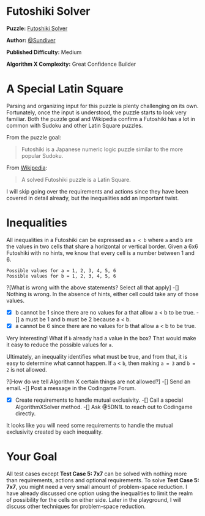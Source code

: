 # Futoshiki Solver

__Puzzle:__ [Futoshiki Solver](https://www.codingame.com/training/medium/futoshiki-solver)

__Author:__ [@Sundiver](https://www.codingame.com/profile/a4d5c1786311a05772d1b2f5dadac78e6102203)

__Published Difficulty:__ Medium

__Algorithm X Complexity:__ Great Confidence Builder

# A Special Latin Square

Parsing and organizing input for this puzzle is plenty challenging on its own. Fortunately, once the input is understood, the puzzle starts to look very familiar. Both the puzzle goal and Wikipedia confirm a Futoshiki has a lot in common with Sudoku and other Latin Square puzzles.

From the puzzle goal:

>Futoshiki is a Japanese numeric logic puzzle similar to the more popular Sudoku.

From [Wikipedia](https://en.wikipedia.org/wiki/Futoshiki):

>A solved Futoshiki puzzle is a Latin Square.

I will skip going over the requirements and actions since they have been covered in detail already, but the inequalities add an important twist.

# Inequalities

All inequalities in a Futoshiki can be expressed as `a < b` where `a` and `b` are the values in two cells that share a horizontal or vertical border. Given a 6x6 Futoshiki with no hints, we know that every cell is a number between 1 and 6.

```
Possible values for a = 1, 2, 3, 4, 5, 6
Possible values for b = 1, 2, 3, 4, 5, 6
```

?[What is wrong with the above statements? Select all that apply]
-[] Nothing is wrong. In the absence of hints, either cell could take any of those values.
-[x] b cannot be 1 since there are no values for a that allow a < b to be true. 
-[] a must be 1 and b must be 2 because a < b.
-[x] a cannot be 6 since there are no values for b that allow a < b to be true. 

Very interesting! What if `b` already had a value in the box? That would make it easy to reduce the possible values for `a`.

Ultimately, an inequality identifies what must be true, and from that, it is easy to determine what cannot happen. If `a` < `b`, then making `a = 3` and `b = 2` is not allowed. 

?[How do we tell Algorithm X certain things are not allowed?]
-[] Send an email.
-[] Post a message in the Codingame Forum. 
-[x] Create requirements to handle mutual exclusivity.
-[] Call a special AlgorithmXSolver method.
-[] Ask @5DN1L to reach out to Codingame directly.

It looks like you will need some requirements to handle the mutual exclusivity created by each inequality.

# Your Goal

All test cases except __Test Case 5: 7x7__ can be solved with nothing more than requirements, actions and optional requirements. To solve __Test Case 5: 7x7__, you might need a very small amount of problem-space reduction. I have already discussed one option using the inequalities to limit the realm of possibility for the cells on either side. Later in the playground, I will discuss other techniques for problem-space reduction.
